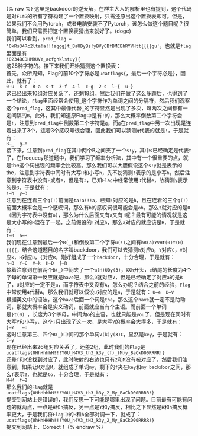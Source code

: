 {% raw %}
这里是backdoor的逆天解，在群主大人的解析里也有提到，这个代码是对`FLAG`的所有字符构建了一个置换映射，只需还原出这个置换表即可。但是，如果我们不会用Pytorch，或者电脑安装不了Pytorch，该怎么做这个题目呢？很简单，我们只需要把这个置换表猜出来就好了。(doge)  
我们可以看到，`pred_flag = '0kRs34Rc2lta!a!!!aggg}t_BaUDyBs!yBVyCBfBMCBhRYVHtt{{{{gu'`，也就是`flag`里面是有  
`!0234BCDHMRUVY_acfghklstuy}{`  
这28种字符的。接下来我们开始猜测这个置换表：  
首先，众所周知，Flag的前10个字符必是`ucatflags{`，最后一个字符必是`}`，因此，就有了：  
`0—u  k—c  R—a  s—t  3—f  4—l  c—g  2—s  l—{  u—}`  
这已经出来10组对应关系了，还剩18组。然后我们在做了这么多题后，也得到了一个结论，`Flag`里面经常会使用`_`这个字符作为单词之间的分隔符，然后我们观察这个`pred_flag`，这其中最像代替`_`的字符显然是出现了多次，每两次之间都有一定间隔的`B`。此外，我们知道原Flag中是有`!`的，那么大概率倒数第二个字符会是`!`，注意到`pred_flag`中倒数第二个字符是`g`，而`g`在`pred_flag`中另一次出现是连着出来了3个，连着3个感叹号很合理，因此我们可以猜测`g`代表的就是`!`，于是就有：   
`B—_  g—!`  
接下来，注意到`pred_flag`在其中两个B之间夹了一个`s!y`，其中`s`已经确定是代表`t`了，在frequecy那道题中，我们学习了频率分析法，其中有一个很重要的点，就是the这个词出现的频率会比较高。那么我们可以大胆假设这个`s!y`就是表示的the，注意到字符表中同时有大写`H`和小写`h`，先不妨猜测`!`表示的是小写`h`，然后注意到字符表中没有`E`或者`e`，但是有`3`，已知`Flag`中经常使用`3`代替`e`，故猜测`y`表示的是`3`，于是就有：  
`!—h  y—3`  
注意到在连着三个`g(!)`前面是`ta!a!!!a`，已知`!`对应的是`h`，且在连着的三个`g(!)`前面大概率会是一个感叹词，那么有`h`的感叹词很可能会是`oh`。那么`t`就对应的是`0`（因为字符表中没有`o`），那么为什么后面又有`a`又有`!`呢？最有可能的情况就是这是大小写的`H`混在了一起，之前假设的`!`对应`h`，那么`a`对应的就应该是`H`，于是就有：  
`t—0  a—H`  
我们现在注意到最后一个`B(_)`和倒数第二个字符`u(!)`之间有`hR(a)YVHt(0)t(0){{{{`，结合这道题目的名字叫backdoor，我们可以去猜测`h`对应`B`，`Y`对应`C`，`V`对应`k`，`H`对应`D`，`{`对应`R`，刚好组成了一个`backdoor`，十分合理，于是就有：  
`h—B  Y—C  V—k  H—D  {—R`  
接着注意到在前两个`B(_)`中间夹了一个`a(H)UDy(3)`，以`h`开头，`e`结尾的长度为4个字母的单词第一反应就是`have`吧，那么`D`就对应`V`，但是已经确定了对应`a`的是`R`了，`U`对应的一定不是`a`，而字符表中又没有`A`，怎么办呢？结合之前的经验，`Flag`中常使用`4`代替`A`，那么我们就可以假设`U`对应的是`4`，于是就有：
`U—4  D—V`  
根据英文中的语法，这个`have`后面一个词是`the`，那么这个`have`就一定不是助动词，那就大概率会是实义动词，前面就应当有个主语。而前面一个单词是`}t(0)_`，长度为3个字母，中间为`o`的主语，也就只能是`you`了，但是现在同时有大写`Y`和小写`y`，这个`}`只出现了这一次，是大写`Y`的概率会大得多，于是就有：  
`}—Y  _—U`  
这时注意第三、四个`B(_)`中间的那个单词`V(k)y(3)C`，显然是`key`，于是就有：  
`C—y`  
现在已经出来26组对应关系了，还差2组，此时我们的`Flag`是  
`ucatflags{0HhHhhhH!!!Y0U_H4V3_th3_k3y_(f)_(M)y_BaCkD00RRRR!}`  
还差`f`和`M`没找到对应了，此时映射的右边也只有`2`和`M`没有被对应了，然后我们注意到，如果让`M`对应`M`，就组成了单词`my`，剩下的`f`夹在`key`和`my backdoor`之间，那么`f`表示`2`，也就是`to`，十分合理，于是就有：  
`M—M  f—2`  
那么我们的`Flag`就是  
`ucatflags{0HhHhhhH!!!Y0U_H4V3_th3_k3y_2_My_BaCkD00RRRR!}`  
提交到网站上是错误的，我们反思一下可能是哪里出现了问题。目前最有可能有问题的就两点，一点是`H`和`h`搞反，另一点是`Y`和`y`搞反，相比之下显然是`H`和`h`搞反概率更大，于是我们将`Flag`中的`H`和`h`全部对调一下，就成了：  
`ucatflags{0hHhHHHh!!!Y0U_h4V3_tH3_k3y_2_My_BaCkD00RRRR!}`  
提交到网站上，Correct！
{% endraw %}